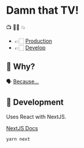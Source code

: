 # Damn that TV!

📺 ✊🏻 💥

-   👉🏻 [Production](https://damnthat.tv/)
-   👉🏻 [Develop](https://develop-damn-that-television.herokuapp.com)

## 🧐 Why?

🗣 [Because...](https://www.youtube.com/watch?v=i6ZVEMzvZIY)

## 🚧 Development

Uses React with NextJS.

[NextJS Docs](https://nextjs.org/docs/)

```
yarn next
```
